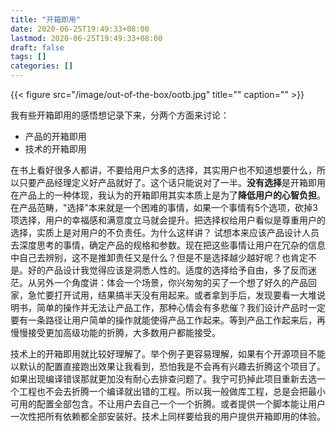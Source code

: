 ```yaml
---
title: "开箱即用"
date: 2020-06-25T19:49:33+08:00
lastmod: 2020-06-25T19:49:33+08:00
draft: false
tags: []
categories: []
---
```

{{< figure src="/image/out-of-the-box/ootb.jpg" title="" caption="" >}}

我有些开箱即用的感悟想记录下来，分两个方面来讨论：
- 产品的开箱即用
- 技术的开箱即用
  
在书上看好很多人都讲，不要给用户太多的选择，其实用户也不知道想要什么，所以只要产品经理定义好产品就好了。这个话只能说对了一半。**没有选择**是开箱即用在产品上的一种体现，我认为的开箱即用其实本质上是为了**降低用户的心智负担**。在产品范畴，"选择"本来就是一个困难的事情，如果一个事情有5个选项，砍掉3项选择，用户的幸福感和满意度立马就会提升。把选择权给用户看似是尊重用户的选择，实质上是对用户的不负责任。为什么这样讲？ 试想本来应该产品设计人员去深度思考的事情，确定产品的规格和参数。现在把这些事情让用户在冗杂的信息中自己去辨别，这不是推卸责任又是什么？但是不是选择越少越好呢？也肯定不是。好的产品设计我觉得应该是洞悉人性的。适度的选择给予自由，多了反而迷茫。从另外一个角度讲：体会一个场景，你兴匆匆的买了一个想了好久的产品回家，急忙要打开试用，结果搞半天没有用起来。或者拿到手后，发现要看一大堆说明书，简单的操作并无法让产品工作，那种心情会有多悲催？我们设计产品时一定要有一条路径让用户简单的操作就能使得产品工作起来。等到产品工作起来后，再慢慢接受更加高级功能的折腾，大多数用户都能接受。

技术上的开箱即用就比较好理解了。举个例子更容易理解，如果有个开源项目不能以默认的配置直接跑出效果让我看到，恐怕我是不会再有兴趣去折腾这个项目了。如果出现编译错误那就更加没有耐心去排查问题了。我宁可扔掉此项目重新去选一个工程也不会去折腾一个编译就出错的工程。所以我一般做库工程，总是会把最小可用的配置全部包含。不让用户去自己一个一个折腾。或者提供一个脚本能让用户一次性把所有依赖都全部安装好。技术上同样要给我的用户提供开箱即用的体验。